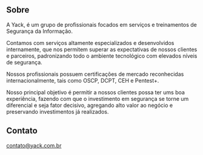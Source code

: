 ## Sobre

A Yack, é um grupo de profissionais focados em serviços e treinamentos de Segurança da Informação. 

Contamos com serviços altamente especializados e desenvolvidos internamente, que nos permitem superar as expectativas de nossos clientes e parceiros, padronizando todo o ambiente tecnológico com elevados níveis de segurança.

Nossos profissionais possuem certificações de mercado reconhecidas internacionalmente, tais como OSCP, DCPT, CEH e Pentest+.

Nosso principal objetivo é permitir a nossos clientes possa ter ums boa experiência, fazendo com que o investimento em segurança se torne um diferencial e seja fator decisivo, agregando alto valor ao negócio e preservando investimentos já realizados.

## Contato

contato@yack.com.br
